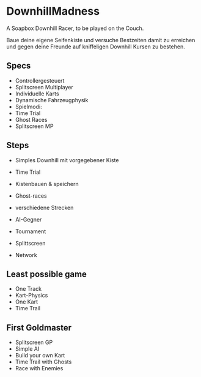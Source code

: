 DownhillMadness
===============

A Soapbox Downhill Racer, to be played on the Couch.

Baue deine eigene Seifenkiste und versuche Bestzeiten damit zu erreichen und gegen deine Freunde auf kniffeligen Downhill Kursen zu bestehen.


## Specs

* Controllergesteuert
* Splitscreen Multiplayer
* Individuelle Karts
* Dynamische Fahrzeugphysik
* Spielmodi:
 * Time Trial
 * Ghost Races
 * Splitscreen MP


## Steps

* Simples Downhill mit vorgegebener Kiste
* Time Trial
* Kistenbauen & speichern
* Ghost-races
* verschiedene Strecken

* AI-Gegner
* Tournament
* Splittscreen
* Network 


## Least possible game

 * One Track
 * Kart-Physics
 * One Kart
 * Time Trail

## First Goldmaster

* Splitscreen GP
* Simple AI
* Build your own Kart
* Time Trail with Ghosts
* Race with Enemies
